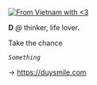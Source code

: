 [![From Vietnam with <3](https://raw.githubusercontent.com/webuild-community/badge/master/svg/love.svg)](https://webuild.community) 

**D** *@* thinker, life lover.

Take the chance

*`Something`*

→ https://duysmile.com

